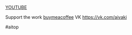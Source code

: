 
[YOUTUBE](https://www.youtube.com/channel/UCVyq2dECA_XqFo6erkiYojA)
 
Support the work [buymeacoffee](https://www.buymeacoffee.com/aivaki)
VK https://vk.com/aivaki

#aitop
